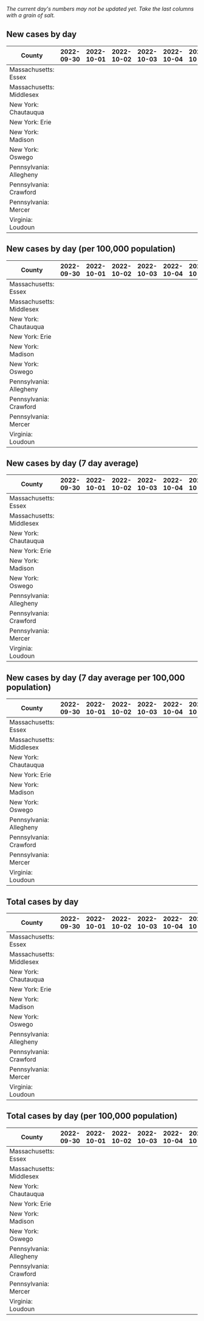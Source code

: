 _The current day's numbers may not be updated yet. Take the last columns with a grain of salt._
## New cases by day

| County | 2022-09-30 | 2022-10-01 | 2022-10-02 | 2022-10-03 | 2022-10-04 | 2022-10-05 | 2022-10-06 |
| --- | --- | --- | --- | --- | --- | --- | --- |
| Massachusetts: Essex |  |  |  |  |  |  |  |
| Massachusetts: Middlesex |  |  |  |  |  |  |  |
| New York: Chautauqua |  |  |  |  |  |  |  |
| New York: Erie |  |  |  |  |  |  |  |
| New York: Madison |  |  |  |  |  |  |  |
| New York: Oswego |  |  |  |  |  |  |  |
| Pennsylvania: Allegheny |  |  |  |  |  |  |  |
| Pennsylvania: Crawford |  |  |  |  |  |  |  |
| Pennsylvania: Mercer |  |  |  |  |  |  |  |
| Virginia: Loudoun |  |  |  |  |  |  |  |

## New cases by day (per 100,000 population)

| County | 2022-09-30 | 2022-10-01 | 2022-10-02 | 2022-10-03 | 2022-10-04 | 2022-10-05 | 2022-10-06 |
| --- | --- | --- | --- | --- | --- | --- | --- |
| Massachusetts: Essex |  |  |  |  |  |  |  |
| Massachusetts: Middlesex |  |  |  |  |  |  |  |
| New York: Chautauqua |  |  |  |  |  |  |  |
| New York: Erie |  |  |  |  |  |  |  |
| New York: Madison |  |  |  |  |  |  |  |
| New York: Oswego |  |  |  |  |  |  |  |
| Pennsylvania: Allegheny |  |  |  |  |  |  |  |
| Pennsylvania: Crawford |  |  |  |  |  |  |  |
| Pennsylvania: Mercer |  |  |  |  |  |  |  |
| Virginia: Loudoun |  |  |  |  |  |  |  |

## New cases by day (7 day average)

| County | 2022-09-30 | 2022-10-01 | 2022-10-02 | 2022-10-03 | 2022-10-04 | 2022-10-05 | 2022-10-06 |
| --- | --- | --- | --- | --- | --- | --- | --- |
| Massachusetts: Essex |  |  |  |  |  |  |  |
| Massachusetts: Middlesex |  |  |  |  |  |  |  |
| New York: Chautauqua |  |  |  |  |  |  |  |
| New York: Erie |  |  |  |  |  |  |  |
| New York: Madison |  |  |  |  |  |  |  |
| New York: Oswego |  |  |  |  |  |  |  |
| Pennsylvania: Allegheny |  |  |  |  |  |  |  |
| Pennsylvania: Crawford |  |  |  |  |  |  |  |
| Pennsylvania: Mercer |  |  |  |  |  |  |  |
| Virginia: Loudoun |  |  |  |  |  |  |  |

## New cases by day (7 day average per 100,000 population)

| County | 2022-09-30 | 2022-10-01 | 2022-10-02 | 2022-10-03 | 2022-10-04 | 2022-10-05 | 2022-10-06 |
| --- | --- | --- | --- | --- | --- | --- | --- |
| Massachusetts: Essex |  |  |  |  |  |  |  |
| Massachusetts: Middlesex |  |  |  |  |  |  |  |
| New York: Chautauqua |  |  |  |  |  |  |  |
| New York: Erie |  |  |  |  |  |  |  |
| New York: Madison |  |  |  |  |  |  |  |
| New York: Oswego |  |  |  |  |  |  |  |
| Pennsylvania: Allegheny |  |  |  |  |  |  |  |
| Pennsylvania: Crawford |  |  |  |  |  |  |  |
| Pennsylvania: Mercer |  |  |  |  |  |  |  |
| Virginia: Loudoun |  |  |  |  |  |  |  |

## Total cases by day

| County | 2022-09-30 | 2022-10-01 | 2022-10-02 | 2022-10-03 | 2022-10-04 | 2022-10-05 | 2022-10-06 |
| --- | --- | --- | --- | --- | --- | --- | --- |
| Massachusetts: Essex |  |  |  |  |  |  |  |
| Massachusetts: Middlesex |  |  |  |  |  |  |  |
| New York: Chautauqua |  |  |  |  |  |  |  |
| New York: Erie |  |  |  |  |  |  |  |
| New York: Madison |  |  |  |  |  |  |  |
| New York: Oswego |  |  |  |  |  |  |  |
| Pennsylvania: Allegheny |  |  |  |  |  |  |  |
| Pennsylvania: Crawford |  |  |  |  |  |  |  |
| Pennsylvania: Mercer |  |  |  |  |  |  |  |
| Virginia: Loudoun |  |  |  |  |  |  |  |

## Total cases by day (per 100,000 population)

| County | 2022-09-30 | 2022-10-01 | 2022-10-02 | 2022-10-03 | 2022-10-04 | 2022-10-05 | 2022-10-06 |
| --- | --- | --- | --- | --- | --- | --- | --- |
| Massachusetts: Essex |  |  |  |  |  |  |  |
| Massachusetts: Middlesex |  |  |  |  |  |  |  |
| New York: Chautauqua |  |  |  |  |  |  |  |
| New York: Erie |  |  |  |  |  |  |  |
| New York: Madison |  |  |  |  |  |  |  |
| New York: Oswego |  |  |  |  |  |  |  |
| Pennsylvania: Allegheny |  |  |  |  |  |  |  |
| Pennsylvania: Crawford |  |  |  |  |  |  |  |
| Pennsylvania: Mercer |  |  |  |  |  |  |  |
| Virginia: Loudoun |  |  |  |  |  |  |  |
